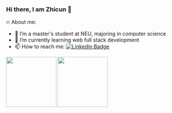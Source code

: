### Hi there, I am Zhicun 👋


<!-- **FancleX/FancleX** is a ✨ _special_ ✨ repository because its `README.md` (this file) appears on your GitHub profile. -->

<!-- Here are some ideas to get you started: -->
🔥 About me:
- 🔭 I’m a master's student at NEU, majoring in computer science
- 🌱 I’m currently learning web full stack development
- 📫 How to reach me: [![Linkedin Badge](https://img.shields.io/badge/-ZhicunChen-blue?style=flat-square&logo=Linkedin&logoColor=white)](https://www.linkedin.com/in/zhicun-chen-0b0293203/)

<img align="left" height="137px" src="https://github-readme-stats.vercel.app/api?username=FancleX&include_all_commits=true&count_private-true&custom_title=FancleX'%20GitHub%20Stats&line_height=21&show_icons=true&hide_border=true&bg_color=0,ffff99,33ccff,9999ff&title_color=graywhite&icon_color=efb752&text_color=000000"><img align="" height="137px" src="https://github-readme-stats.vercel.app/api/top-langs/?username=FancleX&hide_title=true&hide_border=true&layout=compact&bg_color=0,ffff99,33ccff,9999ff&theme=graywhite&locale=cn" />
